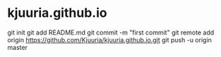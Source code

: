 kjuuria.github.io
=================
git init
git add README.md
git commit -m "first commit"
git remote add origin https://github.com/Kjuuria/kjuuria.github.io.git
git push -u origin master
